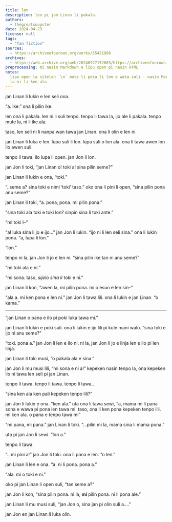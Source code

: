 ```yaml
---
title: len
description: len pi jan Linan li pakala.
authors:
  - thegreatsoupster
date: 2024-04-23
license: null
tags:
  - "fan fiction"
sources:
  - https://archiveofourown.org/works/55421998
archives:
  - https://web.archive.org/web/20240927152603/https://archiveofourown.org/works/55421998
preprocessing: mi nasin Markdown e lipu open pi nasin HTML
notes:
  lipu open la sitelen `\n` mute li poka li lon e weka suli · nasin Markdown
  la ni li ken ala
---
```


jan Linan li lukin e len seli ona.

“a. ike.” ona li pilin ike.

len ona li pakala. len ni li suli tenpo. tenpo li tawa la, ijo ale li pakala. tenpo mute la, ni li ike ala.

taso, len seli ni li nanpa wan tawa jan Linan. ona li olin e len ni.

jan Linan li luka e len. lupa suli li lon. lupa suli o lon ala. ona li tawa awen lon ilo awen suli.

tenpo li tawa. ilo lupa li open. jan Jon li lon.

jan Jon li toki, “jan Linan o! toki a! sina pilin seme?”

jan Linan li lukin e ona, “toki.”

“..seme a? sina toki e nimi ‘toki’ taso.” oko ona li pini li open, “sina pilin pona anu seme?”

jan Linan li toki, “a. pona, pona. mi pilin pona.”

“sina toki ala toki e toki lon? sinpin sina li toki ante.”

“mi toki l–”

“a! luka sina li jo e ijo…” jan Jon li lukin. “ijo ni li len seli sina.” ona li lukin pona. “a, lupa li lon.”

“lon.”

tenpo ni la, jan Jon li jo e len ni. “sina pilin ike tan ni anu seme?”

“mi toki ala e ni.”

“mi sona. taso, *sijelo sina li* toki e ni.”

jan Linan li kon, “awen la, mi pilin pona. mi o esun e len sin–”

“ala a. mi ken pona e len ni.” jan Jon li tawa lili. ona li lukin e jan Linan. “o kama.”

***

“jan Linan o pana e ilo pi poki luka tawa mi.”

jan Linan li lukin e poki suli. ona li lukin e ijo lili pi kule mani walo. “sina toki e ijo ni anu seme?”

“toki. pona a.” jan Jon li len e ilo ni. ni la, jan Jon li jo e linja len e ilo pi len linja.

jan Linan li toki musi, “o pakala ala e sina.”

jan Jon li mu musi lili, “mi sona e ni a!” kepeken nasin tenpo la, ona kepeken ilo ni tawa len seli pi jan Linan.

tenpo li tawa. tenpo li tawa. tenpo li tawa..

“sina ken ala ken pali kepeken tenpo lili?”

jan Jon li lukin e ona. “ken ala.” uta ona li tawa sewi, “a, mama mi li pana sona e wawa pi pona len tawa mi. taso, ona li ken pona kepeken tenpo lili. mi ken ala. o pana e tenpo tawa mi”

“mi pana, mi pana.” jan Linan li toki. “...pilin mi la, mama sina li mama pona.”

uta pi jan Jon li sewi. “lon a.”

tenpo li tawa.

“...mi pini a!” jan Jon li toki. ona li pana e len. “o len.”

jan Linan li len e ona. “a. ni li pona. pona a.”

“ala. mi o toki e ni.”

oko pi jan Linan li open suli, “tan seme a?”

jan Jon li kon, “sina pilin pona. ni la, **mi** pilin pona. ni li pona ale.”

jan Linan li mu musi suli, “jan Jon o, sina jan pi olin suli a….”

jan Jon en jan Linan li luka olin.